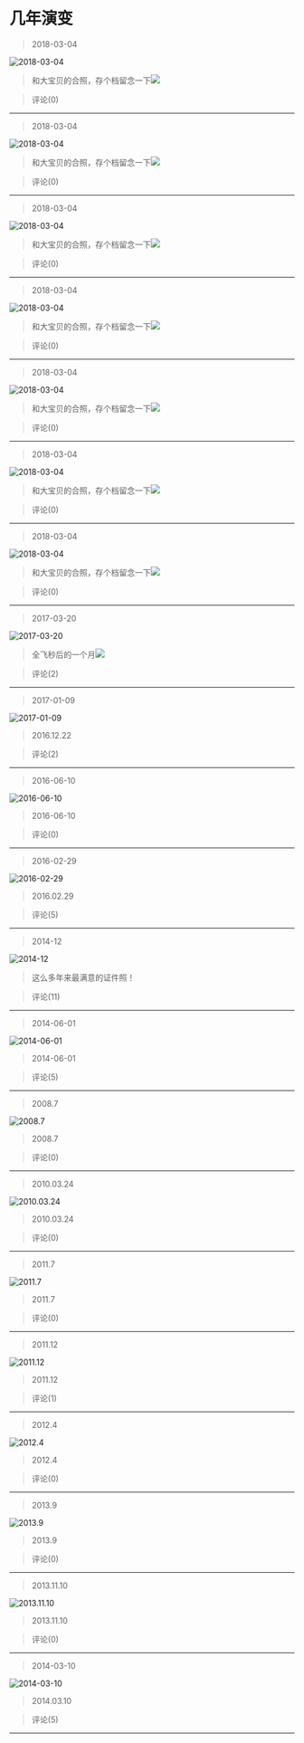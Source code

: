 # 几年演变
> 2018-03-04


![2018-03-04](https://pan.4a1801.life/d/Onedrive-4A1801/%E4%B8%AA%E4%BA%BA%E5%BB%BA%E7%AB%99/assets/Qzone/Albums/其他/几年演变/01_2018-03-04_BA709050.jpeg)


> 和大宝贝的合照，存个档留念一下![](https://pan.4a1801.life/d/Onedrive-4A1801/%E4%B8%AA%E4%BA%BA%E5%BB%BA%E7%AB%99/assets/Qzone/Common/images/e113.gif)


> 评论(0)


---
> 2018-03-04


![2018-03-04](https://pan.4a1801.life/d/Onedrive-4A1801/%E4%B8%AA%E4%BA%BA%E5%BB%BA%E7%AB%99/assets/Qzone/Albums/其他/几年演变/02_2018-03-04_92017E60.jpeg)


> 和大宝贝的合照，存个档留念一下![](https://pan.4a1801.life/d/Onedrive-4A1801/%E4%B8%AA%E4%BA%BA%E5%BB%BA%E7%AB%99/assets/Qzone/Common/images/e113.gif)


> 评论(0)


---
> 2018-03-04


![2018-03-04](https://pan.4a1801.life/d/Onedrive-4A1801/%E4%B8%AA%E4%BA%BA%E5%BB%BA%E7%AB%99/assets/Qzone/Albums/其他/几年演变/03_2018-03-04_7B41A6C5.jpeg)


> 和大宝贝的合照，存个档留念一下![](https://pan.4a1801.life/d/Onedrive-4A1801/%E4%B8%AA%E4%BA%BA%E5%BB%BA%E7%AB%99/assets/Qzone/Common/images/e113.gif)


> 评论(0)


---
> 2018-03-04


![2018-03-04](https://pan.4a1801.life/d/Onedrive-4A1801/%E4%B8%AA%E4%BA%BA%E5%BB%BA%E7%AB%99/assets/Qzone/Albums/其他/几年演变/04_2018-03-04_B20EEB50.jpeg)


> 和大宝贝的合照，存个档留念一下![](https://pan.4a1801.life/d/Onedrive-4A1801/%E4%B8%AA%E4%BA%BA%E5%BB%BA%E7%AB%99/assets/Qzone/Common/images/e113.gif)


> 评论(0)


---
> 2018-03-04


![2018-03-04](https://pan.4a1801.life/d/Onedrive-4A1801/%E4%B8%AA%E4%BA%BA%E5%BB%BA%E7%AB%99/assets/Qzone/Albums/其他/几年演变/05_2018-03-04_D72F03B8.jpeg)


> 和大宝贝的合照，存个档留念一下![](https://pan.4a1801.life/d/Onedrive-4A1801/%E4%B8%AA%E4%BA%BA%E5%BB%BA%E7%AB%99/assets/Qzone/Common/images/e113.gif)


> 评论(0)


---
> 2018-03-04


![2018-03-04](https://pan.4a1801.life/d/Onedrive-4A1801/%E4%B8%AA%E4%BA%BA%E5%BB%BA%E7%AB%99/assets/Qzone/Albums/其他/几年演变/06_2018-03-04_99D7EB5C.jpeg)


> 和大宝贝的合照，存个档留念一下![](https://pan.4a1801.life/d/Onedrive-4A1801/%E4%B8%AA%E4%BA%BA%E5%BB%BA%E7%AB%99/assets/Qzone/Common/images/e113.gif)


> 评论(0)


---
> 2018-03-04


![2018-03-04](https://pan.4a1801.life/d/Onedrive-4A1801/%E4%B8%AA%E4%BA%BA%E5%BB%BA%E7%AB%99/assets/Qzone/Albums/其他/几年演变/07_2018-03-04_82927438.jpeg)


> 和大宝贝的合照，存个档留念一下![](https://pan.4a1801.life/d/Onedrive-4A1801/%E4%B8%AA%E4%BA%BA%E5%BB%BA%E7%AB%99/assets/Qzone/Common/images/e113.gif)


> 评论(0)


---
> 2017-03-20


![2017-03-20](https://pan.4a1801.life/d/Onedrive-4A1801/%E4%B8%AA%E4%BA%BA%E5%BB%BA%E7%AB%99/assets/Qzone/Albums/其他/几年演变/08_2017-03-20_D3A5DC6A.jpeg)


> 全飞秒后的一个月![](https://pan.4a1801.life/d/Onedrive-4A1801/%E4%B8%AA%E4%BA%BA%E5%BB%BA%E7%AB%99/assets/Qzone/Common/images/e113.gif)


> 评论(2)


---
> 2017-01-09


![2017-01-09](https://pan.4a1801.life/d/Onedrive-4A1801/%E4%B8%AA%E4%BA%BA%E5%BB%BA%E7%AB%99/assets/Qzone/Albums/其他/几年演变/09_2017-01-09_F7EC0AF9.jpeg)


> 2016.12.22


> 评论(2)


---
> 2016-06-10


![2016-06-10](https://pan.4a1801.life/d/Onedrive-4A1801/%E4%B8%AA%E4%BA%BA%E5%BB%BA%E7%AB%99/assets/Qzone/Albums/其他/几年演变/10_2016-06-10_B0BCE375.jpeg)


> 2016-06-10


> 评论(0)


---
> 2016-02-29


![2016-02-29](https://pan.4a1801.life/d/Onedrive-4A1801/%E4%B8%AA%E4%BA%BA%E5%BB%BA%E7%AB%99/assets/Qzone/Albums/其他/几年演变/11_2016-02-29_B791FEF6.jpeg)


> 2016.02.29


> 评论(5)


---
> 2014-12


![2014-12](https://pan.4a1801.life/d/Onedrive-4A1801/%E4%B8%AA%E4%BA%BA%E5%BB%BA%E7%AB%99/assets/Qzone/Albums/其他/几年演变/12_2014-12_22CF9683.jpeg)


> 这么多年来最满意的证件照！


> 评论(11)


---
> 2014-06-01


![2014-06-01](https://pan.4a1801.life/d/Onedrive-4A1801/%E4%B8%AA%E4%BA%BA%E5%BB%BA%E7%AB%99/assets/Qzone/Albums/其他/几年演变/13_2014-06-01_B836492E.jpeg)


> 2014-06-01


> 评论(5)


---
> 2008.7


![2008.7](https://pan.4a1801.life/d/Onedrive-4A1801/%E4%B8%AA%E4%BA%BA%E5%BB%BA%E7%AB%99/assets/Qzone/Albums/其他/几年演变/14_2008.7_235B0767.jpeg)


> 2008.7


> 评论(0)


---
> 2010.03.24


![2010.03.24](https://pan.4a1801.life/d/Onedrive-4A1801/%E4%B8%AA%E4%BA%BA%E5%BB%BA%E7%AB%99/assets/Qzone/Albums/其他/几年演变/15_2010.03.24_A0D2D48C.jpeg)


> 2010.03.24


> 评论(0)


---
> 2011.7


![2011.7](https://pan.4a1801.life/d/Onedrive-4A1801/%E4%B8%AA%E4%BA%BA%E5%BB%BA%E7%AB%99/assets/Qzone/Albums/其他/几年演变/16_2011.7_C92F7846.jpeg)


> 2011.7


> 评论(0)


---
> 2011.12


![2011.12](https://pan.4a1801.life/d/Onedrive-4A1801/%E4%B8%AA%E4%BA%BA%E5%BB%BA%E7%AB%99/assets/Qzone/Albums/其他/几年演变/17_2011.12_96B62F0B.jpeg)


> 2011.12


> 评论(1)


---
> 2012.4


![2012.4](https://pan.4a1801.life/d/Onedrive-4A1801/%E4%B8%AA%E4%BA%BA%E5%BB%BA%E7%AB%99/assets/Qzone/Albums/其他/几年演变/18_2012.4_1035F3A7.jpeg)


> 2012.4


> 评论(0)


---
> 2013.9


![2013.9](https://pan.4a1801.life/d/Onedrive-4A1801/%E4%B8%AA%E4%BA%BA%E5%BB%BA%E7%AB%99/assets/Qzone/Albums/其他/几年演变/19_2013.9_89A5CD3D.jpeg)


> 2013.9


> 评论(0)


---
> 2013.11.10


![2013.11.10](https://pan.4a1801.life/d/Onedrive-4A1801/%E4%B8%AA%E4%BA%BA%E5%BB%BA%E7%AB%99/assets/Qzone/Albums/其他/几年演变/20_2013.11.10_851A39CA.jpeg)


> 2013.11.10


> 评论(0)


---
> 2014-03-10


![2014-03-10](https://pan.4a1801.life/d/Onedrive-4A1801/%E4%B8%AA%E4%BA%BA%E5%BB%BA%E7%AB%99/assets/Qzone/Albums/其他/几年演变/21_2014-03-10_8AB8ED32.jpeg)


> 2014.03.10


> 评论(5)


---